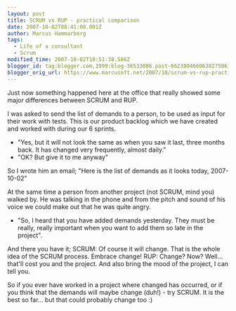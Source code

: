 ```yaml
---
layout: post
title: SCRUM vs RUP - practical comparison
date: 2007-10-02T08:41:00.001Z
author: Marcus Hammarberg
tags:
  - Life of a consultant
  - Scrum
modified_time: 2007-10-02T10:51:38.586Z
blogger_id: tag:blogger.com,1999:blog-36533086.post-6623804660638275061
blogger_orig_url: https://www.marcusoft.net/2007/10/scrum-vs-rup-practical-comparison.html
---
```


Just now something happened here at the office that really showed
some major differences between SCRUM and RUP.

I was asked to send the list of demands to a person, to be used as input
for their work with tests. This is our product backlog which we have
created and worked with during our 6 sprints.

- "Yes, but it will not look the same as when you saw it last, three
  months back. It has changed very frequently, almost daily."
- "OK? But give it to me anyway"

So I wrote him an email;
"Here is the list of demands as it looks today, 2007-10-02"

At the same time a person from another project (not SCRUM, mind you)
walked by. He was talking in the phone and from the pitch and sound of
his voice we could make out that he was quite angry.

- "So, I heard that you have added demands yesterday. They must be
  really, really important when you want to add them so late in the
  project".

And there you have it;
SCRUM: Of course it will change. That is the whole idea of the SCRUM
process. Embrace change!
RUP: Change? Now? Well... that'll cost you and the project. And also
bring the mood of the project, I can tell you.

So if you ever have worked in a project where changed has occurred, or
if you think that the demands will maybe change (duh!) - try SCRUM. It
is the best so far... but that could probably change too :)
